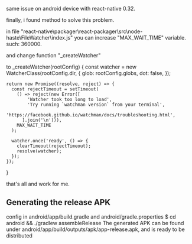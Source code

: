 same issue on android device with react-native 0.32.

finally, i found method to solve this problem.

in file "react-native\packager\react-packager\src\node-haste\FileWatcher\index.js"
 you can increase "MAX_WAIT_TIME" variable. such: 360000.

and change function "_createWatcher"

to
_createWatcher(rootConfig) {
    const watcher = new WatcherClass(rootConfig.dir, {
      glob: rootConfig.globs,
      dot: false,
    });

    return new Promise((resolve, reject) => {
      const rejectTimeout = setTimeout(
        () => reject(new Error([
            'Watcher took too long to load',
            'Try running `watchman version` from your terminal',
            'https://facebook.github.io/watchman/docs/troubleshooting.html',
          ].join('\n'))),
        MAX_WAIT_TIME
      );

      watcher.once('ready', () => {
        clearTimeout(rejectTimeout);
        resolve(watcher);
      });
    });
  }


that's all and work for me. 



## Generating the release APK ##
config in android/app/build.gradle and android/gradle.properties
$ cd android && ./gradlew assembleRelease
The generated APK can be found under android/app/build/outputs/apk/app-release.apk, and is ready to be distributed
